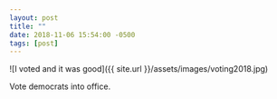 ```yaml
---
layout: post
title: ""
date: 2018-11-06 15:54:00 -0500
tags: [post]
---
```

![I voted and it was good]({{ site.url }}/assets/images/voting2018.jpg)

Vote democrats into office.